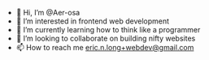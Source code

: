 - 👋 Hi, I’m @Aer-osa
- 👀 I’m interested in frontend web development
- 🌱 I’m currently learning how to think like a programmer
- 💞️ I’m looking to collaborate on building nifty websites
- 📫 How to reach me eric.n.long+webdev@gmail.com

<!---
Aer-osa/Aer-osa is a ✨ special ✨ repository because its `README.md` (this file) appears on your GitHub profile.
You can click the Preview link to take a look at your changes.
--->
